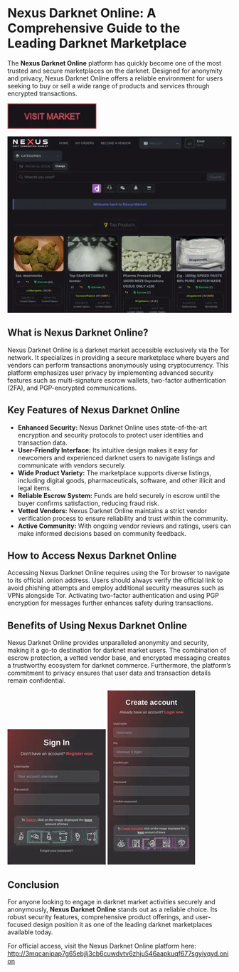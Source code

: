 # Nexus Darknet Online: A Comprehensive Guide to the Leading Darknet Marketplace

The **Nexus Darknet Online** platform has quickly become one of the most trusted and secure marketplaces on the darknet. Designed for anonymity and privacy, Nexus Darknet Online offers a reliable environment for users seeking to buy or sell a wide range of products and services through encrypted transactions.

[<img src="/media/scr.webp" width="200">](http://3mqcanipap7g65ebjlj3cb6cuwdvtv6zhju546aapkuqf677sgyiyqyd.onion)

<a href="http://3mqcanipap7g65ebjlj3cb6cuwdvtv6zhju546aapkuqf677sgyiyqyd.onion"><img src="/media/resize.webp" alt="image" style="max-width: 100%;"></a>


## What is Nexus Darknet Online?

Nexus Darknet Online is a darknet market accessible exclusively via the Tor network. It specializes in providing a secure marketplace where buyers and vendors can perform transactions anonymously using cryptocurrency. This platform emphasizes user privacy by implementing advanced security features such as multi-signature escrow wallets, two-factor authentication (2FA), and PGP-encrypted communications.

## Key Features of Nexus Darknet Online

- **Enhanced Security:** Nexus Darknet Online uses state-of-the-art encryption and security protocols to protect user identities and transaction data.
- **User-Friendly Interface:** Its intuitive design makes it easy for newcomers and experienced darknet users to navigate listings and communicate with vendors securely.
- **Wide Product Variety:** The marketplace supports diverse listings, including digital goods, pharmaceuticals, software, and other illicit and legal items.
- **Reliable Escrow System:** Funds are held securely in escrow until the buyer confirms satisfaction, reducing fraud risk.
- **Vetted Vendors:** Nexus Darknet Online maintains a strict vendor verification process to ensure reliability and trust within the community.
- **Active Community:** With ongoing vendor reviews and ratings, users can make informed decisions based on community feedback.

## How to Access Nexus Darknet Online

Accessing Nexus Darknet Online requires using the Tor browser to navigate to its official .onion address. Users should always verify the official link to avoid phishing attempts and employ additional security measures such as VPNs alongside Tor. Activating two-factor authentication and using PGP encryption for messages further enhances safety during transactions.

## Benefits of Using Nexus Darknet Online

Nexus Darknet Online provides unparalleled anonymity and security, making it a go-to destination for darknet market users. The combination of escrow protection, a vetted vendor base, and encrypted messaging creates a trustworthy ecosystem for darknet commerce. Furthermore, the platform’s commitment to privacy ensures that user data and transaction details remain confidential.

<a href="http://3mqcanipap7g65ebjlj3cb6cuwdvtv6zhju546aapkuqf677sgyiyqyd.onion"><img src="/media/search.webp" style="max-width: 100%;"></a>
<a href="http://3mqcanipap7g65ebjlj3cb6cuwdvtv6zhju546aapkuqf677sgyiyqyd.onion"><img src="/media/font.webp" style="max-width: 100%;"></a>

## Conclusion

For anyone looking to engage in darknet market activities securely and anonymously, **Nexus Darknet Online** stands out as a reliable choice. Its robust security features, comprehensive product offerings, and user-focused design position it as one of the leading darknet marketplaces available today.

For official access, visit the Nexus Darknet Online platform here: http://3mqcanipap7g65ebjlj3cb6cuwdvtv6zhju546aapkuqf677sgyiyqyd.onion